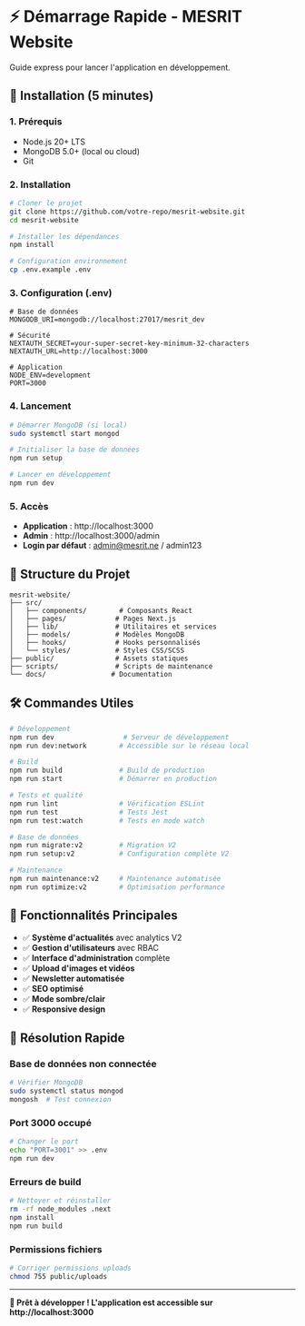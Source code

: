 # ⚡ Démarrage Rapide - MESRIT Website

Guide express pour lancer l'application en développement.

## 🚀 Installation (5 minutes)

### 1. Prérequis
- Node.js 20+ LTS
- MongoDB 5.0+ (local ou cloud)
- Git

### 2. Installation

```bash
# Cloner le projet
git clone https://github.com/votre-repo/mesrit-website.git
cd mesrit-website

# Installer les dépendances
npm install

# Configuration environnement
cp .env.example .env
```

### 3. Configuration (.env)

```env
# Base de données
MONGODB_URI=mongodb://localhost:27017/mesrit_dev

# Sécurité
NEXTAUTH_SECRET=your-super-secret-key-minimum-32-characters
NEXTAUTH_URL=http://localhost:3000

# Application
NODE_ENV=development
PORT=3000
```

### 4. Lancement

```bash
# Démarrer MongoDB (si local)
sudo systemctl start mongod

# Initialiser la base de données
npm run setup

# Lancer en développement
npm run dev
```

### 5. Accès

- **Application** : http://localhost:3000
- **Admin** : http://localhost:3000/admin
- **Login par défaut** : admin@mesrit.ne / admin123

## 📁 Structure du Projet

```
mesrit-website/
├── src/
│   ├── components/        # Composants React
│   ├── pages/            # Pages Next.js
│   ├── lib/              # Utilitaires et services
│   ├── models/           # Modèles MongoDB
│   ├── hooks/            # Hooks personnalisés
│   └── styles/           # Styles CSS/SCSS
├── public/               # Assets statiques
├── scripts/              # Scripts de maintenance
└── docs/                # Documentation
```

## 🛠️ Commandes Utiles

```bash
# Développement
npm run dev                 # Serveur de développement
npm run dev:network        # Accessible sur le réseau local

# Build
npm run build              # Build de production
npm run start              # Démarrer en production

# Tests et qualité
npm run lint               # Vérification ESLint
npm run test               # Tests Jest
npm run test:watch         # Tests en mode watch

# Base de données
npm run migrate:v2         # Migration V2
npm run setup:v2           # Configuration complète V2

# Maintenance
npm run maintenance:v2     # Maintenance automatisée
npm run optimize:v2        # Optimisation performance
```

## 🔧 Fonctionnalités Principales

- ✅ **Système d'actualités** avec analytics V2
- ✅ **Gestion d'utilisateurs** avec RBAC
- ✅ **Interface d'administration** complète
- ✅ **Upload d'images et vidéos**
- ✅ **Newsletter automatisée**
- ✅ **SEO optimisé**
- ✅ **Mode sombre/clair**
- ✅ **Responsive design**

## 🐛 Résolution Rapide

### Base de données non connectée
```bash
# Vérifier MongoDB
sudo systemctl status mongod
mongosh  # Test connexion
```

### Port 3000 occupé
```bash
# Changer le port
echo "PORT=3001" >> .env
npm run dev
```

### Erreurs de build
```bash
# Nettoyer et réinstaller
rm -rf node_modules .next
npm install
npm run build
```

### Permissions fichiers
```bash
# Corriger permissions uploads
chmod 755 public/uploads
```

---

**🎉 Prêt à développer ! L'application est accessible sur http://localhost:3000**